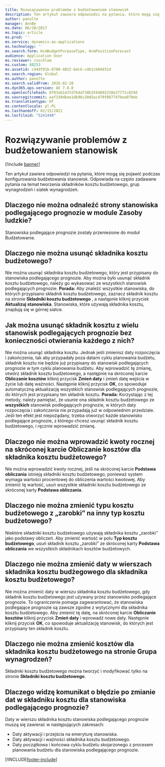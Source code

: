 ```yaml
---
title: Rozwiązywanie problemów z budżetowaniem stanowisk
description: Ten artykuł zawiera odpowiedzi na pytania, które mogą się pojawić podczas konfigurowania budżetowania stanowisk. Odpowiada na często zadawane pytania na temat tworzenia składników kosztu budżetowego, grup wynagrodzeń i siatek wynagrodzeń.
author: panolte
manager: AnnBe
ms.date: 06/20/2017
ms.topic: article
ms.prod: ''
ms.service: dynamics-ax-applications
ms.technology: ''
ms.search.form: HcmBudgetPurposeType, HcmPositionForecast
audience: Application User
ms.reviewer: roschlom
ms.custom: 88253
ms.assetid: c44df01b-8700-4022-b4c6-c4b1cb84d31d
ms.search.region: Global
ms.author: panolte
ms.search.validFrom: 2016-02-28
ms.dyn365.ops.version: AX 7.0.0
ms.openlocfilehash: 0f03ab1437d7b4af38b3594892310e27771c829d
ms.sourcegitcommit: eaf330dbee1db96c20d5ac479f007747bea079eb
ms.translationtype: HT
ms.contentlocale: pl-PL
ms.lasthandoff: 02/15/2021
ms.locfileid: "5241449"
---
```

# <a name="position-budgeting-troubleshooting"></a>Rozwiązywanie problemów z budżetowaniem stanowisk

[!include [banner](../includes/banner.md)]

Ten artykuł zawiera odpowiedzi na pytania, które mogą się pojawić podczas konfigurowania budżetowania stanowisk. Odpowiada na często zadawane pytania na temat tworzenia składników kosztu budżetowego, grup wynagrodzeń i siatek wynagrodzeń. 

<a name="why-cant-i-find-the-forecast-position-page-in-human-resources"></a>Dlaczego nie można odnaleźć strony stanowiska podlegającego prognozie w module Zasoby ludzkie?
---------------------------------------------------------------

Stanowiska podlegające prognozie zostały przeniesione do moduł Budżetowanie.

## <a name="why-cant-i-delete-a-budget-cost-element"></a>Dlaczego nie można usunąć składnika kosztu budżetowego?
Nie można usunąć składnika kosztu budżetowego, który jest przypisany do stanowiska podlegającego prognozie. Aby można było usunąć składnik kosztu budżetowego, należy go wykasować ze wszystkich stanowisk podlegających prognozie. **Porada:** Aby znaleźć wszystkie stanowiska, do których przypisano składnik kosztu budżetowego, zaznacz składnik kosztu na stronie **Składniki kosztu budżetowego** , a następnie kliknij przycisk **Aktualizuj stanowiska**. Stanowiska, które używają składnika kosztu, znajdują się w górnej siatce.

## <a name="how-can-i-remove-a-cost-element-from-multiple-forecast-positions-without-opening-each-one"></a>Jak można usunąć składnik kosztu z wielu stanowisk podlegających prognozie bez konieczności otwierania każdego z nich?
Nie można usunąć składnika kosztu. Jednak jeśli zmienisz daty rozpoczęcia i zakończenia, tak aby przypadały poza datami cyklu planowania budżetu, składnik kosztu nie będzie już przypisany do stanowisk podlegających prognozie w tym cyklu planowania budżetu. Aby wprowadzić tę zmianę, otwórz składnik kosztu budżetowego, a następnie na skróconej karcie **Obliczanie kosztów** kliknij przycisk **Zmień daty** i zmień datę wejścia w życie lub datę ważności. Następnie kliknij przycisk **OK**, co spowoduje automatyczną aktualizację wszystkich stanowisk podlegających prognozie, do których jest przypisany ten składnik kosztu. **Porada:** Korzystając z tej metody, należy pamiętać, że usunie ona składnik kosztu budżetowego ze **wszystkich** stanowisk podlegających prognozie, w których daty rozpoczęcia i zakończenia nie przypadają już w odpowiednim przedziale. Jeśli ten efekt jest niepożądany, trzeba otworzyć każde stanowisko podlegające prognozie, z którego chcesz usunąć składnik kosztu budżetowego, i ręcznie wprowadzić zmianę.

## <a name="why-cant-i-enter-an-annual-amount-on-the-cost-calculation-fasttab-for-the-budget-cost-element"></a>Dlaczego nie można wprowadzić kwoty rocznej na skróconej karcie Obliczanie kosztów dla składnika kosztu budżetowego?
Nie można wprowadzić kwoty rocznej, jeśli na skróconej karcie **Podstawa obliczania** istnieją składniki kosztu budżetowego, ponieważ system wymaga wartości procentowej do obliczenia wartości kwotowej. Aby zmienić tę wartość, usuń wszystkie składniki kosztu budżetowego ze skróconej karty **Podstawa obliczania**.

## <a name="why-cant-i-change-the-budget-cost-type-from-earning-to-another-budget-cost-type"></a>Dlaczego nie można zmienić typu kosztu budżetowego z „zarobki” na inny typ kosztu budżetowego?
Niektóre składniki kosztu budżetowego używają składnika kosztu „zarobki” jako podstawy obliczeń. Aby zmienić wartość w polu **Typ kosztu budżetowego**, usuń składnik kosztu „zarobki” ze skróconej karty **Podstawa obliczania** we wszystkich składnikach kosztów budżetowych.

## <a name="why-cant-i-change-the-date-on-budget-cost-element-lines-for-a-budget-cost-element"></a>Dlaczego nie można zmienić daty w wierszach składnika kosztu budżegowego dla składnika kosztu budżetowego?
Nie można zmienić daty w wierszu składnika kosztu budżetowego, gdy składnik kosztu budżetowego jest używany przez stanowisko podlegające prognozie. To ograniczenie pomaga zagwarantować, że stanowiska podlegające prognozie są zawsze zgodne z wytycznymi dla składnika kosztu budżetowego. Aby zmienić tę datę, na skróconej karcie **Obliczanie kosztów** kliknij przycisk **Zmień daty** i wprowadź nowe daty. Następnie kliknij przycisk **OK**, co spowoduje aktualizację stanowisk, do których jest przypisany ten składnik kosztu.

## <a name="why-cant-i-change-the-costs-for-a-budget-cost-element-on-the-compensation-group-page"></a>Dlaczego nie można zmienić kosztów dla składnika kosztu budżetowego na stronie Grupa wynagrodzeń?
Składniki kosztu budżetowego można tworzyć i modyfikować tylko na stronie **Składniki kosztu budżetowego**.

## <a name="why-do-i-receive-an-error-message-when-i-change-the-dates-for-a-cost-element-on-a-forecast-position"></a>Dlaczego widzę komunikat o błędzie po zmianie dat w składniku kosztu dla stanowiska podlegającego prognozie?
Daty w wierszu składnika kosztu stanowiska podlegającego prognozie muszą się zawierać w następujących zakresach:

-   Daty aktywacji i przejścia na emeryturę stanowiska.
-   Daty aktywacji i ważności składnika kosztu budżetowego.
-   Daty początkowa i końcowa cyklu budżetu skojarzonego z procesem planowania budżetu dla stanowiska podlegającego prognozie.






[!INCLUDE[footer-include](../../includes/footer-banner.md)]